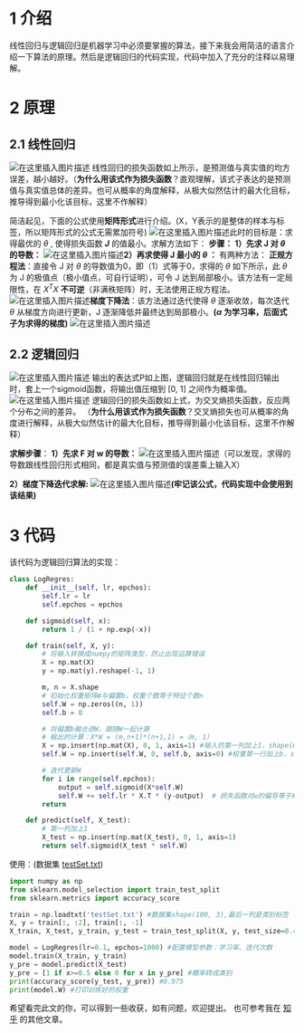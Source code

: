 ﻿
# 1 介绍
线性回归与逻辑回归是机器学习中必须要掌握的算法，接下来我会用简洁的语言介绍一下算法的原理。然后是逻辑回归的代码实现，代码中加入了充分的注释以易理解。

# 2 原理
## 2.1 线性回归
![在这里插入图片描述](https://img-blog.csdnimg.cn/20200714101918905.png#pic_center)
线性回归的损失函数如上所示，是预测值与真实值的均方误差，越小越好。（**为什么用该式作为损失函数**？直观理解，该式子表达的是预测值与真实值总体的差异。也可从概率的角度解释，从极大似然估计的最大化目标，推导得到最小化该目标，这里不作解释）

简洁起见，下面的公式使用**矩阵形式**进行介绍。(X，Y表示的是整体的样本与标签，所以矩阵形式的公式无需累加符号)
![在这里插入图片描述](https://img-blog.csdnimg.cn/20200714102601644.png#pic_center)此时的目标是：求得最优的 $\theta$ , 使得损失函数 ***J*** 的值最小。求解方法如下：
**步骤：**
**1）先求 J 对 $\theta$ 的导数：**
![在这里插入图片描述](https://img-blog.csdnimg.cn/20200714103046126.png?x-oss-process=image/watermark,type_ZmFuZ3poZW5naGVpdGk,shadow_10,text_aHR0cHM6Ly9ibG9nLmNzZG4ubmV0L3dlaXhpbl80NTY1ODEzMQ==,size_16,color_FFFFFF,t_70#pic_center)**2）再求使得 J 最小的 $\theta$  ：**
有两种方法：
**正规方程法**：直接令 J 对 $\theta$ 的导数值为0，即（1）式等于0，求得的 $\theta$ 如下所示，此 $\theta$ 为 J 的极值点（极小值点，可自行证明），可令 J 达到局部极小。该方法有一定局限性，在 $X^{T}X$ **不可逆**（非满秩矩阵）时，无法使用正规方程法。
![在这里插入图片描述](https://img-blog.csdnimg.cn/20200714103633827.png#pic_center)**梯度下降法**：该方法通过迭代使得 $\theta$ 逐渐收敛，每次迭代 $\theta$ 从梯度方向进行更新，J 逐渐降低并最终达到局部极小。**($\alpha$ 为学习率，后面式子为求得的梯度)**
![在这里插入图片描述](https://img-blog.csdnimg.cn/20200714104825795.png#pic_center)

## 2.2 逻辑回归
![在这里插入图片描述](https://img-blog.csdnimg.cn/2020071411113839.png#pic_center)
输出的表达式P如上图，逻辑回归就是在线性回归输出时，套上一个sigmoid函数，将输出值压缩到 [0, 1] 之间作为概率值。
![在这里插入图片描述](https://img-blog.csdnimg.cn/202007141113116.png?x-oss-process=image/watermark,type_ZmFuZ3poZW5naGVpdGk,shadow_10,text_aHR0cHM6Ly9ibG9nLmNzZG4ubmV0L3dlaXhpbl80NTY1ODEzMQ==,size_16,color_FFFFFF,t_70#pic_center)
逻辑回归的损失函数如上式，为交叉熵损失函数，反应两个分布之间的差异。
（**为什么用该式作为损失函数**？交叉熵损失也可从概率的角度进行解释，从极大似然估计的最大化目标，推导得到最小化该目标，这里不作解释）

**求解步骤**：
**1）先求 F 对 w 的导数：** 
![在这里插入图片描述](https://img-blog.csdnimg.cn/20200714110249496.png?x-oss-process=image/watermark,type_ZmFuZ3poZW5naGVpdGk,shadow_10,text_aHR0cHM6Ly9ibG9nLmNzZG4ubmV0L3dlaXhpbl80NTY1ODEzMQ==,size_16,color_FFFFFF,t_70)（可以发现，求得的导数跟线性回归形式相同，都是真实值与预测值的误差乘上输入X）

**2）梯度下降迭代求解:** 
![在这里插入图片描述](https://img-blog.csdnimg.cn/20200714110623855.png#pic_center)**(牢记该公式，代码实现中会使用到该结果)**

# 3 代码 
该代码为逻辑回归算法的实现：

```python
class LogRegres:
    def __init__(self, lr, epchos):
        self.lr = lr
        self.epchos = epchos

    def sigmoid(self, x):
        return 1 / (1 + np.exp(-x))

    def train(self, X, y):
        # 将输入转换成numpy的矩阵类型，防止出现运算错误
        X = np.mat(X)
        y = np.mat(y).reshape(-1, 1)

        m, n = X.shape
        # 初始化权重矩阵W与偏置b，权重个数等于特征个数n
        self.W = np.zeros((n, 1))
        self.b = 0

        # 将偏置b融合进W，跟随W一起计算
        # 输出的计算：X*W = (m,n+1)*(n+1,1) =（m, 1）
        X = np.insert(np.mat(X), 0, 1, axis=1) #输入的第一列加上1，shape(m, n+1)
        self.W = np.insert(self.W, 0, self.b, axis=0) #权重第一行加上b，shape(n+1, 1)

        # 迭代更新W
        for i in range(self.epchos):
            output = self.sigmoid(X*self.W)
            self.W += self.lr * X.T * (y-output)  # 损失函数对w的偏导等于X*loss
        return

    def predict(self, X_test):
        # 第一列加上1
        X_test = np.insert(np.mat(X_test), 0, 1, axis=1)
        return self.sigmoid(X_test * self.W)
```
使用：(数据集 [testSet.txt](https://github.com/pbharrin/machinelearninginaction/blob/master/Ch05/testSet.txt))

```python
import numpy as np
from sklearn.model_selection import train_test_split
from sklearn.metrics import accuracy_score

train = np.loadtxt('testSet.txt') #数据集shape(100, 3),最后一列是类别标签
X, y = train[:, :2], train[:, -1]
X_train, X_test, y_train, y_test = train_test_split(X, y, test_size=0.4)

model = LogRegres(lr=0.1, epchos=1000) #配置模型参数：学习率、迭代次数
model.train(X_train, y_train) 
y_pre = model.predict(X_test)
y_pre = [1 if x>=0.5 else 0 for x in y_pre] #概率转成类别
print(accuracy_score(y_test, y_pre)) #0.975
print(model.W) #打印训练好的权重
```

希望看完此文的你，可以得到一些收获，如有问题，欢迎提出。
也可参考我在 [知乎](https://www.zhihu.com/people/yu-yi-chu-shi/posts) 的其他文章。


